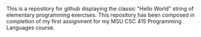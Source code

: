 This is a repository for github displaying the classic "Hello World" string of elementary programming exercises. This repository has been composed in completion of my first assignment for my MSU CSC 415 Programming Languages course.
